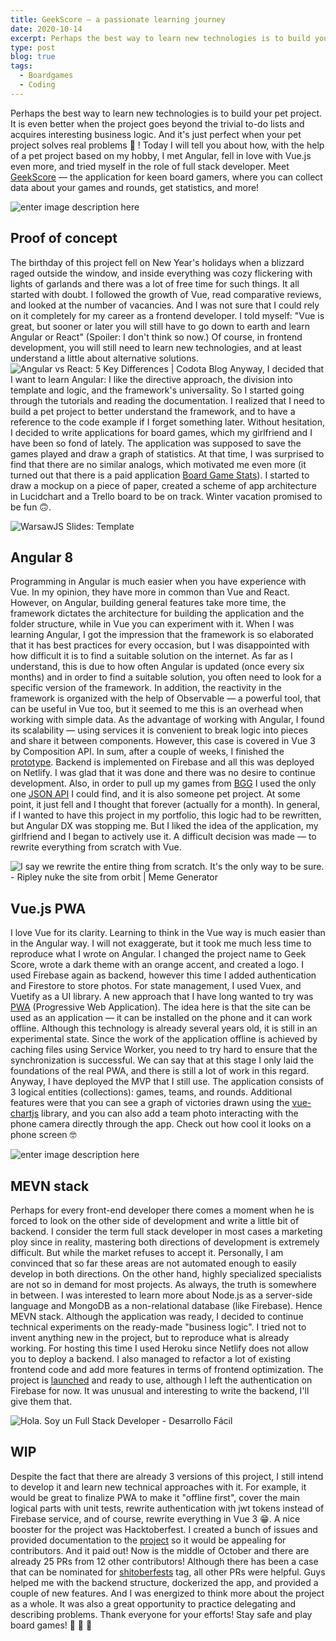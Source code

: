 ```yaml
---
title: GeekScore — a passionate learning journey
date: 2020-10-14
excerpt: Perhaps the best way to learn new technologies is to build your pet project...
type: post
blog: true
tags:
  - Boardgames
  - Coding
---
```


Perhaps the best way to learn new technologies is to build your pet project. It is even better when the project goes beyond the trivial to-do lists and acquires interesting business logic. And it's just perfect when your pet project solves real problems 🚀 ! Today I will tell you about how, with the help of a pet project based on my hobby, I met Angular, fell in love with Vue.js even more, and tried myself in the role of full stack developer.
Meet [GeekScore](http://geekscore.netlify.com/) — the application for keen board gamers, where you can collect data about your games and rounds, get statistics, and more!

![enter image description here](https://i.ibb.co/gWTjWGK/mstile-144x144.png)

## Proof of concept

The birthday of this project fell on New Year's holidays when a blizzard raged outside the window, and inside everything was cozy flickering with lights of garlands and there was a lot of free time for such things. It all started with doubt. I followed the growth of Vue, read comparative reviews, and looked at the number of vacancies. And I was not sure that I could rely on it completely for my career as a frontend developer. I told myself: "Vue is great, but sooner or later you will still have to go down to earth and learn Angular or React" (Spoiler: I don't think so now.) Of course, in frontend development, you will still need to learn new technologies, and at least understand a little about alternative solutions.
![Angular vs React: 5 Key Differences | Codota Blog](https://lh6.googleusercontent.com/6yH5XCIneYnqwXWZOcupNV2wkITf-ZxKoYfbkirBUDf-1eRCRjy0AtWGyip00VdXhKR72jiD3W-SQFBfzBcsgh22cE82fSuZmy63ZYIWF-tg5LDKyVpKD5NzDx7s-XdFChAfUnRt)
Anyway, I decided that I want to learn Angular: I like the directive approach, the division into template and logic, and the framework's universality. So I started going through the tutorials and reading the documentation. I realized that I need to build a pet project to better understand the framework, and to have a reference to the code example if I forget something later. Without hesitation, I decided to write applications for board games, which my girlfriend and I have been so fond of lately. The application was supposed to save the games played and draw a graph of statistics. At that time, I was surprised to find that there are no similar analogs, which motivated me even more (it turned out that there is a paid application [Board Game Stats](https://www.bgstatsapp.com/)). I started to draw a mockup on a piece of paper, created a scheme of app architecture in Lucidchart and a Trello board to be on track. Winter vacation promised to be fun 🙃.

![WarsawJS Slides: Template](https://valian.github.io/warsawjs-slides-vue/pictures/meme-started.jpg)

## Angular 8

Programming in Angular is much easier when you have experience with Vue. In my opinion, they have more in common than Vue and React. However, on Angular, building general features take more time, the framework dictates the architecture for building the application and the folder structure, while in Vue you can experiment with it. When I was learning Angular, I got the impression that the framework is so elaborated that it has best practices for every occasion, but I was disappointed with how difficult it is to find a suitable solution on the internet. As far as I understand, this is due to how often Angular is updated (once every six months) and in order to find a suitable solution, you often need to look for a specific version of the framework. In addition, the reactivity in the framework is organized with the help of Observable — a powerful tool, that can be useful in Vue too, but it seemed to me this is an overhead when working with simple data. As the advantage of working with Angular, I found its scalability — using services it is convenient to break logic into pieces and share it between components. However, this case is covered in Vue 3 by Composition API.
In sum, after a couple of weeks, I finished the [prototype](https://geekstat.netlify.app). Backend is implemented on Firebase and all this was deployed on Netlify. I was glad that it was done and there was no desire to continue development. Also, in order to pull up my games from [BGG](https://boardgamegeek.com/) I used the only one [JSON API](https://bgg-json.azurewebsites.net/) I could find, and it is also someone pet project. At some point, it just fell and I thought that forever (actually for a month). In general, if I wanted to have this project in my portfolio, this logic had to be rewritten, but Angular DX was stopping me. But I liked the idea of the application, my girlfriend and I began to actively use it. A difficult decision was made — to rewrite everything from scratch with Vue.

![I say we rewrite the entire thing from scratch. It's the only way to be  sure. - Ripley nuke the site from orbit | Meme Generator](https://i.ibb.co/5MrcGnc/i-say-we-rewrite-the-entire-thing-from-scratch-its-the-only-way-to-be-sure-1.jpg)

## Vue.js PWA

I love Vue for its clarity. Learning to think in the Vue way is much easier than in the Angular way. I will not exaggerate, but it took me much less time to reproduce what I wrote on Angular. I changed the project name to Geek Score, wrote a dark theme with an orange accent, and created a logo. I used Firebase again as backend, however this time I added authentication and Firestore to store photos. For state management, I used Vuex, and Vuetify as a UI library.
A new approach that I have long wanted to try was [PWA](https://en.wikipedia.org/wiki/Progressive_web_application) (Progressive Web Application). The idea here is that the site can be used as an application — it can be installed on the phone and it can work offline. Although this technology is already several years old, it is still in an experimental state. Since the work of the application offline is achieved by caching files using Service Worker, you need to try hard to ensure that the synchronization is successful. We can say that at this stage I only laid the foundations of the real PWA, and there is still a lot of work in this regard. Anyway, I have deployed the MVP that I still use. The application consists of 3 logical entities (collections): games, teams, and rounds. Additional features were that you can see a graph of victories drawn using the [vue-chartjs](https://vue-chartjs.org) library, and you can also add a team photo interacting with the phone camera directly through the app. Check out how cool it looks on a phone screen 🤓


![enter image description here](https://i.ibb.co/Jn7JFg5/photo-2020-10-14-21-34-07.jpg)

## MEVN stack

Perhaps for every front-end developer there comes a moment when he is forced to look on the other side of development and write a little bit of backend. I consider the term full stack developer in most cases a marketing ploy since in reality, mastering both directions of development is extremely difficult. But while the market refuses to accept it. Personally, I am convinced that so far these areas are not automated enough to easily develop in both directions. On the other hand, highly specialized specialists are not so in demand for most projects. As always, the truth is somewhere in between.
I was interested to learn more about Node.js as a server-side language and MongoDB as a non-relational database (like Firebase). Hence MEVN stack. Although the application was ready, I decided to continue technical experiments on the ready-made "business logic". I tried not to invent anything new in the project, but to reproduce what is already working. For hosting this time I used Heroku since Netlify does not allow you to deploy a backend. I also managed to refactor a lot of existing frontend code and add more features in terms of frontend optimization. The project is [launched](https://geekscore.herokuapp.com) and ready to use, although I left the authentication on Firebase for now. It was unusual and interesting to write the backend, I'll give them that.

![Hola. Soy un Full Stack Developer - Desarrollo Fácil](https://i1.wp.com/desarrollo.espino.info/files/2017/06/full-stack.jpg?fit=450%2C364)

## WIP

Despite the fact that there are already 3 versions of this project, I still intend to develop it and learn new technical approaches with it. For example, it would be great to finalize PWA to make it "offline first", cover the main logical parts with unit tests, rewrite authentication with jwt tokens instead of Firebase service, and of course, rewrite everything in Vue 3 😁.
A nice booster for the project was Hacktoberfest. I created a bunch of issues and provided documentation to the [project](https://github.com/DavidGolodetsky/GeekScore-2) so it would be appealing for contributors. And it paid out! Now is the middle of October and there are already 25 PRs from 12 other contributors! Although there has been a case that can be nominated for [shitoberfests](https://twitter.com/shitoberfest) tag, all other PRs were helpful. Guys helped me with the backend structure, dockerized the app, and provided a couple of new features. And I was energized to think more about the project as a whole. It was also a great opportunity to practice delegating and describing problems. Thank everyone for your efforts!
Stay safe and play board games! 🎲 🎲 🎲
